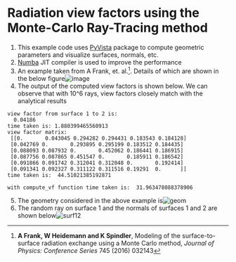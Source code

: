 # Radiation view factors using the Monte-Carlo Ray-Tracing method

1. This example code uses [PyVista](https://pyvista.org/) package to compute geometric parameters and visualize surfaces, normals, etc.
2. [Numba](https://numba.pydata.org/) JIT compiler is used to improve the performance 
3. An example taken from A Frank, et. al.[^1]. Details of which are shown in the below figure![image](https://github.com/user-attachments/assets/daf07df8-759f-4f27-b680-92c92316ba55)
4. The output of the computed view factors is shown below. We can observe that with 10^6 rays, view factors closely match with the analytical results
```
view factor from surface 1 to 2 is:
  0.04186
time taken is: 1.880399465560913
view factor matrix:
 [[0.       0.043045 0.294282 0.294431 0.183543 0.184128] 
 [0.042769 0.       0.293895 0.295199 0.183512 0.184435] 
 [0.088093 0.087932 0.       0.452062 0.186441 0.186915] 
 [0.087756 0.087865 0.451547 0.       0.185911 0.186542] 
 [0.091866 0.091742 0.312041 0.312048 0.       0.192414] 
 [0.091341 0.092327 0.311122 0.311516 0.19291  0.      ]] 
time taken is:  44.51021385192871

with compute_vf function time taken is:  31.963478088378906
```
5. The geometry considered in the above example is![geom](https://github.com/user-attachments/assets/5dc52d78-4038-4735-bd89-c3ef8ebcc353)
6. The random ray on surface 1 and the normals of surfaces 1 and 2 are shown below![surf12](https://github.com/user-attachments/assets/33f1314a-5149-48a6-9079-e9d6a14c5699)




[^1]: **A Frank, W Heidemann and K Spindler**, Modeling of the surface-to-surface radiation exchange using a Monte Carlo method, *Journal of Physics: Conference Series* 745 (2016) 032143 

